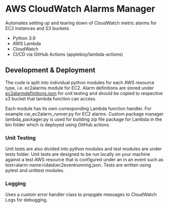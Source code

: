 # AWS CloudWatch Alarms Manager

Automates setting up and tearing down of CloudWatch metric alarms for EC2 
instances and S3 buckets.

  - Python 3.9
  - AWS Lambda
  - CloudWatch
  - CI/CD via GitHub Actions (appleboy/lambda-actions)
  
## Development & Deployment
The code is split into individual python modules for each AWS resource 
type, i.e. ec2alarms module for EC2. Alarm definitions are stored under 
[ec2alarmdefinitions.json](../data/ec2alarmsdefinitions.json) for unit 
testing and should be copied to respective s3 bucket that lambda function 
can access.
	
Each module has its own corresponding Lambda function handler. For example 
cw_ec2alarm_runner.py for EC2 alarms. Custom package manager lambda_packager.py 
is used for building zip file package for Lambda in the bin folder which is 
deployed using GitHub actions.

### Unit Testing
Unit tests are also divided into python modules and test modules are under tests
folder. Unit tests are designed to be run locally on your machine against a 
test AWS resource that is configured under an in an event such as 
test\<alarm-name>\data\ec2eventrunning.json. Tests are written using pytest
and unittest modules.

### Logging
Uses a custom error handler class to propgate messages to CloudWatch Logs for 
debugging.